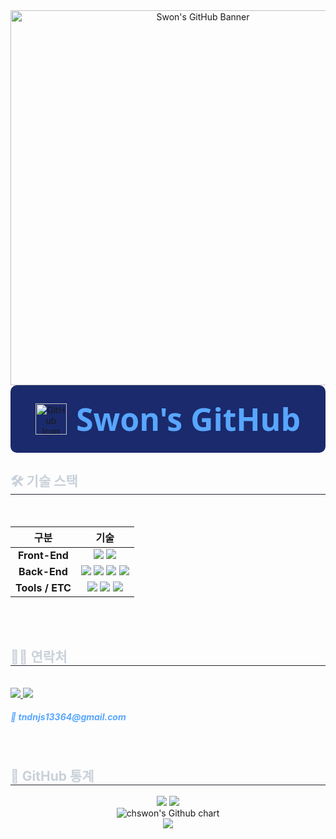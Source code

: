 <!-- 👋 웰컴 배너 -->
<div align="center">
  <img src="https://i.imgur.com/PzF7XQe.png" alt="Swon's GitHub Banner" width="600" />
</div>

<div align="center" style="display: flex; justify-content: center; align-items: center; gap: 15px; padding: 20px 0; background-color: #1a2a6c; border-radius: 10px;">
  <img src="https://cdn-icons-png.flaticon.com/512/25/25231.png" alt="GitHub Icon" width="50" height="50" />
  <h1 style="color: #58a6ff; font-family: 'Segoe UI', Tahoma, Geneva, Verdana, sans-serif; font-weight: 700; font-size: 50px; margin: 0;">
    Swon's GitHub
  </h1>
</div>




<!-- 🛠️ 기술 스택 -->
<h2 style="border-bottom: 1px solid #21262d; color: #c9d1d9;"> 🛠️ 기술 스택 </h2><br>

<!-- 기술 스택 왼쪽 정렬 -->
<div style="float: left;">
  <table>
    <thead>
      <tr>
        <th>구분</th>
        <th>기술</th>
      </tr>
    </thead>
    <tbody>
      <tr>
        <td align="center"><strong>Front-End</strong></td>
        <td align="center">
          <img src="https://img.shields.io/badge/Javascript-F7DF1E?style=flat&logo=javascript&logoColor=white">
          <img src="https://img.shields.io/badge/React-61DAFB?style=flat&logo=react&logoColor=white">
        </td>
      </tr>
      <tr>
        <td align="center"><strong>Back-End</strong></td>
        <td align="center">
          <img src="https://img.shields.io/badge/Java-007396?style=flat&logo=java&logoColor=white">
          <img src="https://img.shields.io/badge/Spring-6DB33F?style=flat&logo=spring&logoColor=white">
          <img src="https://img.shields.io/badge/Spring%20Boot-6DB33F?style=flat&logo=springboot&logoColor=white">
          <img src="https://img.shields.io/badge/MariaDB-003545?style=flat&logo=mariadb&logoColor=white">
        </td>
      </tr>
      <tr>
        <td align="center"><strong>Tools / ETC</strong></td>
        <td align="center">
          <img src="https://img.shields.io/badge/Git-F05032?style=flat&logo=git&logoColor=white">
          <img src="https://img.shields.io/badge/Github-181717?style=flat&logo=github&logoColor=white">
          <img src="https://img.shields.io/badge/Discord-5865F2?style=flat&logo=discord&logoColor=white">
        </td>
      </tr>
    </tbody>
  </table>
</div>

<!-- 줄바꿈 확정 -->
<div style="clear: both;"></div><br><br>

<!-- 📧 연락처 -->
<div style="text-align: left;">
  <h2 style="border-bottom: 1px solid #21262d; color: #c9d1d9;"> 🧑‍💻 연락처 </h2><br>
  <div align="left">
    <!-- Notion -->
    <a href="https://www.notion.so/229bae2b2f8e80118a0dd728ae45ae58" target="_blank">
      <img src="https://img.shields.io/badge/Notion-000000?style=flat&logo=notion&logoColor=white" />
    </a>
    <!-- Gmail -->
    <a href="mailto:tndnjs13364@gmail.com">
      <img src="https://img.shields.io/badge/Gmail-EA4335?style=flat&logo=gmail&logoColor=white" />
    </a>
    <h5 style="color: #58a6ff;">📧 tndnjs13364@gmail.com</h5>
  </div><br>
</div>

<!-- 📊 GitHub 통계 -->
<div style="text-align: left;">
  <h2 style="border-bottom: 1px solid #21262d; color: #c9d1d9;"> 🏅 GitHub 통계 </h2>
  <div align="center">
    <!-- GitHub Stats -->
    <img src="https://github-readme-stats.vercel.app/api?username=chswon&custom_title=chswon's%20Github%20Stats&show_icons=true&theme=radical" />
    <!-- Top Languages -->
    <img src="https://github-readme-stats.vercel.app/api/top-langs/?username=chswon&layout=compact&theme=radical" />
    <br/>
    <!-- GitHub 활동 그래프 -->
    <img src="https://ghchart.rshah.org/chswon" alt="chswon's Github chart" />
    <br/>
    <!-- 방문자 수 -->
    <img src="https://komarev.com/ghpvc/?username=chswon&label=Profile%20views&color=0e75b6&style=flat" />
  </div>
</div>



    
